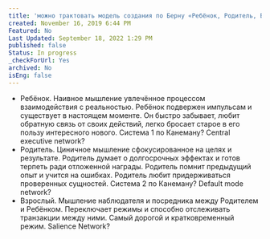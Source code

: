 ```yaml
---
title: 'можно трактовать модель создания по Берну «Ребёнок, Родитель, Взрослый» как три режима мышления каждый из которых:'
created: November 16, 2019 6:44 PM
Featured: No
Last Updated: September 18, 2022 1:29 PM
published: false
Status: In progress
_checkForUrl: Yes
archived: No
isEng: false
---
```


- Ребёнок. Наивное мышление увлечённое процессом взаимодействия с реальностью. Ребёнок подвержен импульсам и существует в настоящем моменте. Он быстро забывает, любит обратную связь от своих действий, легко бросает старое в его пользу интересного нового. Система 1 по Канеману? Central executive network?
- Родитель. Циничное мышление сфокусированное на целях и результате. Родитель думает о долгосрочных эффектах и готов терпеть ради отложенной награды. Родитель помнит предыдущий опыт и учится на ошибках. Родитель любит придерживаться проверенных сущностей. Система 2 по Канеману? Default mode network?
- Взрослый. Мышление наблюдателя и посредника между Родителем и Ребёнком. Переключает режимы и способно отслеживать транзакции между ними. Самый дорогой и кратковременный режим. Salience Network?